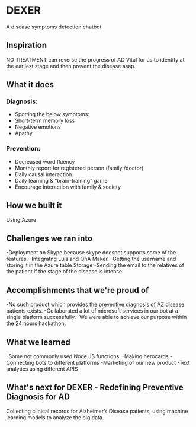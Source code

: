 # DEXER
A disease symptoms detection chatbot.

## Inspiration

NO TREATMENT can reverse the progress of AD
Vital for us to identify at the earliest stage
and then prevent the disease asap.

## What it does

### Diagnosis:
- Spotting the below symptoms:
- Short-term memory loss
- Negative emotions
- Apathy

### Prevention:
- Decreased word fluency
- Monthly report for registered person (family /doctor)
- Daily causal interaction
- Daily learning & “brain-training” game
- Encourage interaction with family & society



## How we built it

Using Azure

## Challenges we ran into

-Deployment on Skype because skype doesnot supports some of the features.
-Integratng Luis and QnA Maker.
-Getting the username and storing it in the Azure table Storage
-Sending the email to the relatives of the patient if the stage of the disease is intense.



## Accomplishments that we're proud of
-No such product which provides the preventive diagnosis of AZ disease patients exists.
-Collaborated a lot of microsoft services in our bot at a single platform successfully.
-We were able to achieve our purpose within the 24 hours hackathon.


## What we learned
-Some not commonly used Node JS functions.
-Making herocards
-Connecting bots to different platforms
-Marketing of our new product
-Text analytics using different APIS


## What's next for DEXER - Redefining Preventive Diagnosis for AD

Collecting clinical records for Alzheimer’s Disease patients, using machine learning models to analyze the big data.
